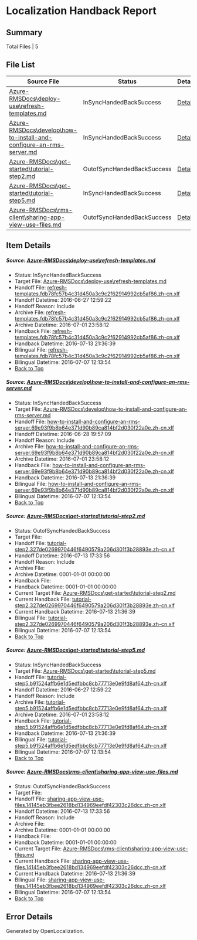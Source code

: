 # <a name='report-top'></a> Localization Handback Report

## Summary
 Total Files | 5

## File List
 Source File | Status | Details 
 ----------- | ------ | ------- 
 [Azure-RMSDocs\deploy-use\refresh-templates.md](https://github.com/Microsoft/Azure-RMSDocs-pr/blob/771f4139b09cccc05f2d1ee52c76b99467c70446/Azure-RMSDocs/deploy-use/refresh-templates.md) | InSyncHandedBackSuccess | [Details](#13c2b79558202d59ec49da3a189a58356518718d33)
 [Azure-RMSDocs\develop\how-to-install-and-configure-an-rms-server.md](https://github.com/Microsoft/Azure-RMSDocs-pr/blob/d56c6636cb7a33f104bc3901355c3601266ad30c/Azure-RMSDocs/develop/how-to-install-and-configure-an-rms-server.md) | InSyncHandedBackSuccess | [Details](#b97743d9a5c90cb46b39b4d8a462aa1acd64dfe168)
 [Azure-RMSDocs\get-started\tutorial-step2.md](https://github.com/Microsoft/Azure-RMSDocs-pr/blob/67129d6cdac124947fc07aa4d42523686227752e/Azure-RMSDocs/get-started/tutorial-step2.md) | OutofSyncHandedBackSuccess | [Details](#faacd21945cd078425e85af0c5b40347ac4de65a121)
 [Azure-RMSDocs\get-started\tutorial-step5.md](https://github.com/Microsoft/Azure-RMSDocs-pr/blob/ed50d87138c428fadfd22cd5b3ef3c7f7e421848/Azure-RMSDocs/get-started/tutorial-step5.md) | InSyncHandedBackSuccess | [Details](#9c335e054d4aed1a8cca654420a580d02a4c849f124)
 [Azure-RMSDocs\rms-client\sharing-app-view-use-files.md](https://github.com/Microsoft/Azure-RMSDocs-pr/blob/06f615c993d54ab1e8e4a94d7414302481d919b4/Azure-RMSDocs/rms-client/sharing-app-view-use-files.md) | OutofSyncHandedBackSuccess | [Details](#cd19be1c0319a3d2a4609030c0114b07b461c1d8387)

## Item Details
##### <a name='13c2b79558202d59ec49da3a189a58356518718d33'></a> Source: [Azure-RMSDocs\deploy-use\refresh-templates.md](https://github.com/Microsoft/Azure-RMSDocs-pr/blob/771f4139b09cccc05f2d1ee52c76b99467c70446/Azure-RMSDocs/deploy-use/refresh-templates.md)
* Status: InSyncHandedBackSuccess
* Target File: [Azure-RMSDocs\deploy-use\refresh-templates.md](https://github.com/Microsoft/Azure-RMSDocs-pr.zh-cn/blob/c865994364c00ca7d62d434442997f4a0892d8d1/Azure-RMSDocs/deploy-use/refresh-templates.md)
* Handoff File: [refresh-templates.fdb78fc57b4c31d450a3c9c2f62914992cb5af86.zh-cn.xlf](https://github.com/Microsoft/EM.handoff/blob/014f6ee8dd0b3f4b19d4829d89a14175b4937fb5/ol-handoff/Microsoft/Azure-RMSDocs-pr.zh-cn/master/refresh-templates.fdb78fc57b4c31d450a3c9c2f62914992cb5af86.zh-cn.xlf)
* Handoff Datetime: 2016-06-27 12:59:22
* Handoff Reason: Include
* Archive File: [refresh-templates.fdb78fc57b4c31d450a3c9c2f62914992cb5af86.zh-cn.xlf](https://github.com/Microsoft/EM.handoff/blob/3584c626530247837598c11dff6398ad85e5d29b/ol-handoff/Microsoft/Azure-RMSDocs-pr.zh-cn/master/archive/refresh-templates.fdb78fc57b4c31d450a3c9c2f62914992cb5af86.zh-cn.xlf)
* Archive Datetime: 2016-07-01 23:58:12
* Handback File: [refresh-templates.fdb78fc57b4c31d450a3c9c2f62914992cb5af86.zh-cn.xlf](https://github.com/Microsoft/EM.handback/blob/bb5f0e5d19deab768ff22efa129dc482bd71ea90/ol-handback/Microsoft/Azure-RMSDocs-pr.zh-cn/master/refresh-templates.fdb78fc57b4c31d450a3c9c2f62914992cb5af86.zh-cn.xlf)
* Handback Datetime: 2016-07-13 21:36:39
* Bilingual File: [refresh-templates.fdb78fc57b4c31d450a3c9c2f62914992cb5af86.zh-cn.xlf](https://github.com/Microsoft/EM.handback/blob/a0f49624d9579a38f15149867652e25f4c4bd02e/ol-handback/Microsoft/Azure-RMSDocs-pr.zh-cn/master/refresh-templates.fdb78fc57b4c31d450a3c9c2f62914992cb5af86.zh-cn.xlf)
* Bilingual Datetime: 2016-07-07 12:13:54
* [Back to Top](#report-top)

##### <a name='b97743d9a5c90cb46b39b4d8a462aa1acd64dfe168'></a> Source: [Azure-RMSDocs\develop\how-to-install-and-configure-an-rms-server.md](https://github.com/Microsoft/Azure-RMSDocs-pr/blob/d56c6636cb7a33f104bc3901355c3601266ad30c/Azure-RMSDocs/develop/how-to-install-and-configure-an-rms-server.md)
* Status: InSyncHandedBackSuccess
* Target File: [Azure-RMSDocs\develop\how-to-install-and-configure-an-rms-server.md](https://github.com/Microsoft/Azure-RMSDocs-pr.zh-cn/blob/c865994364c00ca7d62d434442997f4a0892d8d1/Azure-RMSDocs/develop/how-to-install-and-configure-an-rms-server.md)
* Handoff File: [how-to-install-and-configure-an-rms-server.69e93f9b8b64e371d90b89ca814bf2d030f22a0e.zh-cn.xlf](https://github.com/Microsoft/EM.handoff/blob/475b166f85710ebc181e5aece85dbecb9387d20a/ol-handoff/Microsoft/Azure-RMSDocs-pr.zh-cn/master/how-to-install-and-configure-an-rms-server.69e93f9b8b64e371d90b89ca814bf2d030f22a0e.zh-cn.xlf)
* Handoff Datetime: 2016-06-28 19:57:09
* Handoff Reason: Include
* Archive File: [how-to-install-and-configure-an-rms-server.69e93f9b8b64e371d90b89ca814bf2d030f22a0e.zh-cn.xlf](https://github.com/Microsoft/EM.handoff/blob/3584c626530247837598c11dff6398ad85e5d29b/ol-handoff/Microsoft/Azure-RMSDocs-pr.zh-cn/master/archive/how-to-install-and-configure-an-rms-server.69e93f9b8b64e371d90b89ca814bf2d030f22a0e.zh-cn.xlf)
* Archive Datetime: 2016-07-01 23:58:12
* Handback File: [how-to-install-and-configure-an-rms-server.69e93f9b8b64e371d90b89ca814bf2d030f22a0e.zh-cn.xlf](https://github.com/Microsoft/EM.handback/blob/bb5f0e5d19deab768ff22efa129dc482bd71ea90/ol-handback/Microsoft/Azure-RMSDocs-pr.zh-cn/master/how-to-install-and-configure-an-rms-server.69e93f9b8b64e371d90b89ca814bf2d030f22a0e.zh-cn.xlf)
* Handback Datetime: 2016-07-13 21:36:39
* Bilingual File: [how-to-install-and-configure-an-rms-server.69e93f9b8b64e371d90b89ca814bf2d030f22a0e.zh-cn.xlf](https://github.com/Microsoft/EM.handback/blob/a0f49624d9579a38f15149867652e25f4c4bd02e/ol-handback/Microsoft/Azure-RMSDocs-pr.zh-cn/master/how-to-install-and-configure-an-rms-server.69e93f9b8b64e371d90b89ca814bf2d030f22a0e.zh-cn.xlf)
* Bilingual Datetime: 2016-07-07 12:13:54
* [Back to Top](#report-top)

##### <a name='faacd21945cd078425e85af0c5b40347ac4de65a121'></a> Source: [Azure-RMSDocs\get-started\tutorial-step2.md](https://github.com/Microsoft/Azure-RMSDocs-pr/blob/67129d6cdac124947fc07aa4d42523686227752e/Azure-RMSDocs/get-started/tutorial-step2.md)
* Status: OutofSyncHandedBackSuccess
* Target File: 
* Handoff File: [tutorial-step2.327de0269970446f6490579a206d301f3b28893e.zh-cn.xlf](https://github.com/Microsoft/EM.handoff/blob/a24e91a9a9bb4562dee77e18c30fddc4e7f906ec/ol-handoff/Microsoft/Azure-RMSDocs-pr.zh-cn/master/tutorial-step2.327de0269970446f6490579a206d301f3b28893e.zh-cn.xlf)
* Handoff Datetime: 2016-07-13 17:33:56
* Handoff Reason: Include
* Archive File: 
* Archive Datetime: 0001-01-01 00:00:00
* Handback File: 
* Handback Datetime: 0001-01-01 00:00:00
* Current Target File: [Azure-RMSDocs\get-started\tutorial-step2.md](https://github.com/Microsoft/Azure-RMSDocs-pr.zh-cn/blob/c865994364c00ca7d62d434442997f4a0892d8d1/Azure-RMSDocs/get-started/tutorial-step2.md)
* Current Handback File: [tutorial-step2.327de0269970446f6490579a206d301f3b28893e.zh-cn.xlf](https://github.com/Microsoft/EM.handback/blob/bb5f0e5d19deab768ff22efa129dc482bd71ea90/ol-handback/Microsoft/Azure-RMSDocs-pr.zh-cn/master/tutorial-step2.327de0269970446f6490579a206d301f3b28893e.zh-cn.xlf)
* Current Handback Datetime: 2016-07-13 21:36:39
* Bilingual File: [tutorial-step2.327de0269970446f6490579a206d301f3b28893e.zh-cn.xlf](https://github.com/Microsoft/EM.handback/blob/a0f49624d9579a38f15149867652e25f4c4bd02e/ol-handback/Microsoft/Azure-RMSDocs-pr.zh-cn/master/tutorial-step2.327de0269970446f6490579a206d301f3b28893e.zh-cn.xlf)
* Bilingual Datetime: 2016-07-07 12:13:54
* [Back to Top](#report-top)

##### <a name='9c335e054d4aed1a8cca654420a580d02a4c849f124'></a> Source: [Azure-RMSDocs\get-started\tutorial-step5.md](https://github.com/Microsoft/Azure-RMSDocs-pr/blob/ed50d87138c428fadfd22cd5b3ef3c7f7e421848/Azure-RMSDocs/get-started/tutorial-step5.md)
* Status: InSyncHandedBackSuccess
* Target File: [Azure-RMSDocs\get-started\tutorial-step5.md](https://github.com/Microsoft/Azure-RMSDocs-pr.zh-cn/blob/c865994364c00ca7d62d434442997f4a0892d8d1/Azure-RMSDocs/get-started/tutorial-step5.md)
* Handoff File: [tutorial-step5.b91524affb6e1d5edfbbc8cb77713e0e9fd8af64.zh-cn.xlf](https://github.com/Microsoft/EM.handoff/blob/014f6ee8dd0b3f4b19d4829d89a14175b4937fb5/ol-handoff/Microsoft/Azure-RMSDocs-pr.zh-cn/master/tutorial-step5.b91524affb6e1d5edfbbc8cb77713e0e9fd8af64.zh-cn.xlf)
* Handoff Datetime: 2016-06-27 12:59:22
* Handoff Reason: Include
* Archive File: [tutorial-step5.b91524affb6e1d5edfbbc8cb77713e0e9fd8af64.zh-cn.xlf](https://github.com/Microsoft/EM.handoff/blob/3584c626530247837598c11dff6398ad85e5d29b/ol-handoff/Microsoft/Azure-RMSDocs-pr.zh-cn/master/archive/tutorial-step5.b91524affb6e1d5edfbbc8cb77713e0e9fd8af64.zh-cn.xlf)
* Archive Datetime: 2016-07-01 23:58:12
* Handback File: [tutorial-step5.b91524affb6e1d5edfbbc8cb77713e0e9fd8af64.zh-cn.xlf](https://github.com/Microsoft/EM.handback/blob/bb5f0e5d19deab768ff22efa129dc482bd71ea90/ol-handback/Microsoft/Azure-RMSDocs-pr.zh-cn/master/tutorial-step5.b91524affb6e1d5edfbbc8cb77713e0e9fd8af64.zh-cn.xlf)
* Handback Datetime: 2016-07-13 21:36:39
* Bilingual File: [tutorial-step5.b91524affb6e1d5edfbbc8cb77713e0e9fd8af64.zh-cn.xlf](https://github.com/Microsoft/EM.handback/blob/a0f49624d9579a38f15149867652e25f4c4bd02e/ol-handback/Microsoft/Azure-RMSDocs-pr.zh-cn/master/tutorial-step5.b91524affb6e1d5edfbbc8cb77713e0e9fd8af64.zh-cn.xlf)
* Bilingual Datetime: 2016-07-07 12:13:54
* [Back to Top](#report-top)

##### <a name='cd19be1c0319a3d2a4609030c0114b07b461c1d8387'></a> Source: [Azure-RMSDocs\rms-client\sharing-app-view-use-files.md](https://github.com/Microsoft/Azure-RMSDocs-pr/blob/06f615c993d54ab1e8e4a94d7414302481d919b4/Azure-RMSDocs/rms-client/sharing-app-view-use-files.md)
* Status: OutofSyncHandedBackSuccess
* Target File: 
* Handoff File: [sharing-app-view-use-files.14145eb3fbee2618bd134969eefdf42303c26dcc.zh-cn.xlf](https://github.com/Microsoft/EM.handoff/blob/a24e91a9a9bb4562dee77e18c30fddc4e7f906ec/ol-handoff/Microsoft/Azure-RMSDocs-pr.zh-cn/master/sharing-app-view-use-files.14145eb3fbee2618bd134969eefdf42303c26dcc.zh-cn.xlf)
* Handoff Datetime: 2016-07-13 17:33:56
* Handoff Reason: Include
* Archive File: 
* Archive Datetime: 0001-01-01 00:00:00
* Handback File: 
* Handback Datetime: 0001-01-01 00:00:00
* Current Target File: [Azure-RMSDocs\rms-client\sharing-app-view-use-files.md](https://github.com/Microsoft/Azure-RMSDocs-pr.zh-cn/blob/c865994364c00ca7d62d434442997f4a0892d8d1/Azure-RMSDocs/rms-client/sharing-app-view-use-files.md)
* Current Handback File: [sharing-app-view-use-files.14145eb3fbee2618bd134969eefdf42303c26dcc.zh-cn.xlf](https://github.com/Microsoft/EM.handback/blob/bb5f0e5d19deab768ff22efa129dc482bd71ea90/ol-handback/Microsoft/Azure-RMSDocs-pr.zh-cn/master/sharing-app-view-use-files.14145eb3fbee2618bd134969eefdf42303c26dcc.zh-cn.xlf)
* Current Handback Datetime: 2016-07-13 21:36:39
* Bilingual File: [sharing-app-view-use-files.14145eb3fbee2618bd134969eefdf42303c26dcc.zh-cn.xlf](https://github.com/Microsoft/EM.handback/blob/a0f49624d9579a38f15149867652e25f4c4bd02e/ol-handback/Microsoft/Azure-RMSDocs-pr.zh-cn/master/sharing-app-view-use-files.14145eb3fbee2618bd134969eefdf42303c26dcc.zh-cn.xlf)
* Bilingual Datetime: 2016-07-07 12:13:54
* [Back to Top](#report-top)


## Error Details

Generated by OpenLocalization.
